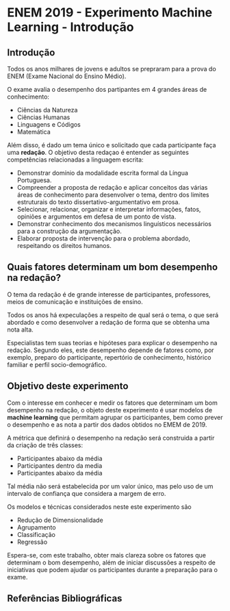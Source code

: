 # ENEM 2019 - Experimento Machine Learning - Introdução

## Introdução
Todos os anos milhares de jovens e adultos se prepraram para a prova do ENEM (Exame Nacional do Ensino Médio).

O exame avalia o desempenho dos partipantes em 4 grandes áreas de conhecimento:
* Ciências da Natureza
* Ciências Humanas
* Linguagens e Códigos
* Matemática

Além disso, é dado um tema único e solicitado que cada participante faça uma **redação**. O objetivo desta redaçao é entender as seguintes competências relacionadas a linguagem escrita:
* Demonstrar domínio da modalidade escrita formal da Língua Portuguesa.
* Compreender a proposta de redação e aplicar conceitos das várias áreas de conhecimento para desenvolver o tema, dentro dos limites estruturais do texto dissertativo-argumentativo em prosa.
* Selecionar, relacionar, organizar e interpretar informações, fatos, opiniões e argumentos em defesa de um ponto de vista.
* Demonstrar conhecimento dos mecanismos linguísticos necessários para a construção da argumentação.
* Elaborar proposta de intervenção para o problema abordado, respeitando os direitos humanos.

## Quais fatores determinam um bom desempenho na redação?
O tema da redação é de grande interesse de participantes, professores, meios de comunicação e instituições de ensino.

Todos os anos há expeculações a respeito de qual será o tema, o que será abordado e como desenvolver a redação de forma que se obtenha uma nota alta. 

Especialistas tem suas teorias e hipóteses para explicar o desempenho na redação. Segundo eles, este desempenho depende de fatores como, por exemplo, preparo do participante, repertório de conhecimento, histórico familiar e perfil socio-demográfico.

## Objetivo deste experimento

Com o interesse em conhecer e medir os fatores que determinam um bom desempenho na redação, o objeto deste experimento é usar modelos de **machine learning** que permitam agrupar os participantes, bem como prever o desempenho e as nota a partir dos dados obtidos no EMEM de 2019.

A métrica que definirá o desempenho na redação será construida a partir da criação de três classes:
- Participantes abaixo da média
- Participantes dentro da media
- Participantes abaixo da média

Tal média não será estabelecida por um valor único, mas pelo uso de um intervalo de confiança que considera a margem de erro.

Os modelos e técnicas considerados neste este experimento são
* Redução de Dimensionalidade 
* Agrupamento
* Classificação
* Regressão

Espera-se, com este trabalho, obter mais clareza sobre os fatores que determinam o bom desempenho, além de iniciar discussões a respeito de iniciativas que podem ajudar os participantes durante a preparação para o exame. 

## Referências Bibliográficas
